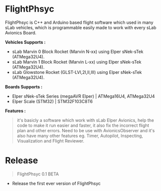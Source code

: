 # FlightPhsyc

FlightPhsyc is C++ and Arduino based flight software which used in many sLab vehicles, which is programmable easily made to work with every sLab Avionics Board.

**Vehicles Supports :**
- sLab Marvin 0 Block Rocket (Marvin N-xx) using Elper sNek-sTek (ATMega32U4).
- sLab Marvin 1 Block Rocket (Marvin L-xx) using Elper sNek-sTek (ATMega32U4).
- sLab Glowstone Rocket (GLST-LVI,2I,II,III) using Elper sNek-sTek (ATMega32U4).

**Boards Supports :**
- Elper sNek-sTek Series (megaAVR Elper) | ATMega16U4, ATMega32U4
- Elper Scale (STM32) | STM32F103C8T6

**Features :**
> it's basicly a software which work with sLab Elper Avionics, help the code to make it run easier and faster, it also fix the incorrect flight plan and other errors. Need to be use with AvionicsObserver and it's
also have many other features eg. Timer, Autopilot, Inspecting, Visualization and Flight Reviewer.

# Release

>FlightPhsyc 0.1 BETA
- Release the first ever version of FlightPhsyc
